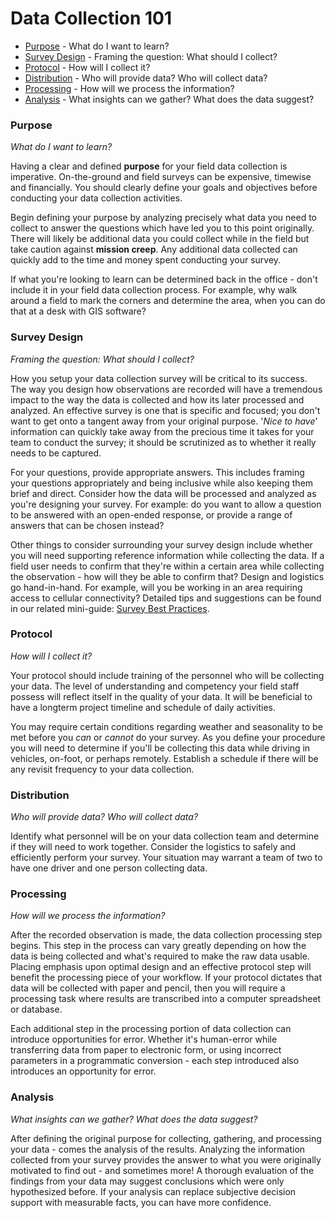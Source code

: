 # Data Collection 101

* [Purpose](#Purpose) - What do I want to learn?
* [Survey Design](#Survey-Design) - Framing the question: What should I collect?
* [Protocol](#Protocol) - How will I collect it?
* [Distribution](#Distribution) - Who will provide data? Who will collect data?
* [Processing](#Processing) - How will we process the information?
* [Analysis](#Analysis) - What insights can we gather? What does the data suggest?

### Purpose <a id="Purpose"></a>

_What do I want to learn?_

Having a clear and defined **purpose** for your field data collection is imperative. On-the-ground and field surveys can be expensive, timewise and financially. You should clearly define your goals and objectives before conducting your data collection activities.

Begin defining your purpose by analyzing precisely what data you need to collect to answer the questions which have led you to this point originally. There will likely be additional data you could collect while in the field but take caution against **mission creep**. Any additional data collected can quickly add to the time and money spent conducting your survey.

If what you're looking to learn can be determined back in the office - don't include it in your field data collection process. For example, why walk around a field to mark the corners and determine the area, when you can do that at a desk with GIS software?

### Survey Design <a id="Survey-Design"></a>

_Framing the question: What should I collect?_

How you setup your data collection survey will be critical to its success. The way you design how observations are recorded will have a tremendous impact to the way the data is collected and how its later processed and analyzed. An effective survey is one that is specific and focused; you don't want to get onto a tangent away from your original purpose. '_Nice to have_' information can quickly take away from the precious time it takes for your team to conduct the survey; it should be scrutinized as to whether it really needs to be captured.

For your questions, provide appropriate answers. This includes framing your questions appropriately and being inclusive while also keeping them brief and direct. Consider how the data will be processed and analyzed as you're designing your survey. For example: do you want to allow a question to be answered with an open-ended response, or provide a range of answers that can be chosen instead?

Other things to consider surrounding your survey design include whether you will need supporting reference information while collecting the data. If a field user needs to confirm that they're within a certain area while collecting the observation - how will they be able to confirm that? Design and logistics go hand-in-hand. For example, will you be working in an area requiring access to cellular connectivity? Detailed tips and suggestions can be found in our related mini-guide: [Survey Best Practices](survey-best-practices.md).

### Protocol <a id="Protocol"></a>

_How will I collect it?_

Your protocol should include training of the personnel who will be collecting your data. The level of understanding and competency your field staff possess will reflect itself in the quality of your data. It will be beneficial to have a longterm project timeline and schedule of daily activities. 

You may require certain conditions regarding weather and seasonality to be met before you _can_ or _cannot_ do your survey. As you define your procedure you will need to determine if you'll be collecting this data while driving in vehicles, on-foot, or perhaps remotely. Establish a schedule if there will be any revisit frequency to your data collection.

### Distribution <a id="Distribution"></a>

_Who will provide data? Who will collect data?_

Identify what personnel will be on your data collection team and determine if they will need to work together. Consider the logistics to safely and efficiently perform your survey. Your situation may warrant a team of two to have one driver and one person collecting data.

### Processing <a id="Processing"></a>

_How will we process the information?_

After the recorded observation is made, the data collection processing step begins. This step in the process can vary greatly depending on how the data is being collected and what's required to make the raw data usable. Placing emphasis upon optimal design and an effective protocol step will benefit the processing piece of your workflow. If your protocol dictates that data will be collected with paper and pencil, then you will require a processing task where results are transcribed into a computer spreadsheet or database.

Each additional step in the processing portion of data collection can introduce opportunities for error. Whether it's human-error while transferring data from paper to electronic form, or using incorrect parameters in a programmatic conversion - each step introduced also introduces an opportunity for error.

### Analysis <a id="Analysis"></a>

_What insights can we gather? What does the data suggest?_

After defining the original purpose for collecting, gathering, and processing your data - comes the analysis of the results. Analyzing the information collected from your survey provides the answer to what you were originally motivated to find out - and sometimes more! A thorough evaluation of the findings from your data may suggest conclusions which were only hypothesized before. If your analysis can replace subjective decision support with measurable facts, you can have more confidence.


